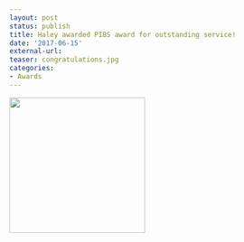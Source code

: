 ```yaml
---
layout: post
status: publish
title: Haley awarded PIBS award for outstanding service!
date: '2017-06-15'
external-url:
teaser: congratulations.jpg
categories:
- Awards
---
```



<img src="{{ site.url }}/assets/news_graphics/2017/Haley_Service_Award.jpg" height="240px">
